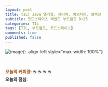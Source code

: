 ```yaml
---
layout: post
title: TIL) Java 열거형, 제너렉, 예외처리, 컬렉션
subtitle: 코드스테이츠 백엔드 부트캠프 D+25
categories: TIL
tags: [TIL, 부트캠프, 코드스테이츠]
comments: true
published: false
---
```



![image](){: .align-left style="max-width: 100%"}


<br/>

<span style="color:#994C00">**오늘의 커피량**</span>: ☕️ ☕️ ☕️ ☕️️️️  
**오늘의 점심**: 
